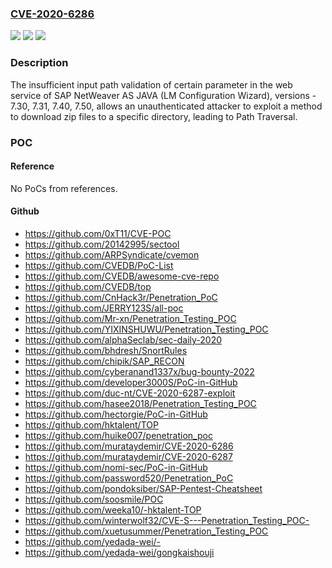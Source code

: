 ### [CVE-2020-6286](https://cve.mitre.org/cgi-bin/cvename.cgi?name=CVE-2020-6286)
![](https://img.shields.io/static/v1?label=Product&message=SAP%20NetWeaver%20AS%20JAVA%20(LM%20Configuration%20Wizard)&color=blue)
![](https://img.shields.io/static/v1?label=Version&message=%3C7.30%20&color=brighgreen)
![](https://img.shields.io/static/v1?label=Vulnerability&message=Path%20Traversal&color=brighgreen)

### Description

The insufficient input path validation of certain parameter in the web service of SAP NetWeaver AS JAVA (LM Configuration Wizard), versions - 7.30, 7.31, 7.40, 7.50, allows an unauthenticated attacker to exploit a method to download zip files to a specific directory, leading to Path Traversal.

### POC

#### Reference
No PoCs from references.

#### Github
- https://github.com/0xT11/CVE-POC
- https://github.com/20142995/sectool
- https://github.com/ARPSyndicate/cvemon
- https://github.com/CVEDB/PoC-List
- https://github.com/CVEDB/awesome-cve-repo
- https://github.com/CVEDB/top
- https://github.com/CnHack3r/Penetration_PoC
- https://github.com/JERRY123S/all-poc
- https://github.com/Mr-xn/Penetration_Testing_POC
- https://github.com/YIXINSHUWU/Penetration_Testing_POC
- https://github.com/alphaSeclab/sec-daily-2020
- https://github.com/bhdresh/SnortRules
- https://github.com/chipik/SAP_RECON
- https://github.com/cyberanand1337x/bug-bounty-2022
- https://github.com/developer3000S/PoC-in-GitHub
- https://github.com/duc-nt/CVE-2020-6287-exploit
- https://github.com/hasee2018/Penetration_Testing_POC
- https://github.com/hectorgie/PoC-in-GitHub
- https://github.com/hktalent/TOP
- https://github.com/huike007/penetration_poc
- https://github.com/murataydemir/CVE-2020-6286
- https://github.com/murataydemir/CVE-2020-6287
- https://github.com/nomi-sec/PoC-in-GitHub
- https://github.com/password520/Penetration_PoC
- https://github.com/pondoksiber/SAP-Pentest-Cheatsheet
- https://github.com/soosmile/POC
- https://github.com/weeka10/-hktalent-TOP
- https://github.com/winterwolf32/CVE-S---Penetration_Testing_POC-
- https://github.com/xuetusummer/Penetration_Testing_POC
- https://github.com/yedada-wei/-
- https://github.com/yedada-wei/gongkaishouji


